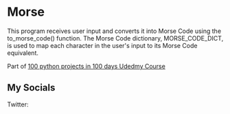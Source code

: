 # Morse
This program receives user input and converts it into Morse Code using the to_morse_code() function. 
The Morse Code dictionary, MORSE_CODE_DICT, is used to map each character in the user's input to its Morse Code equivalent.

Part of [100 python projects in 100 days Udedmy Course](https://www.udemy.com/course/100-days-of-code/)

## My Socials
Twitter:
